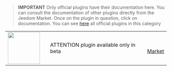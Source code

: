 
>**IMPORTANT**
>Only official plugins have their documentation here. You can consult the documentation of other plugins directly from the Jeedom Market. Once on the plugin in question, click on documentation.
>You can see [here](https://market.jeedom.com/index.php?v=d&p=market&type=plugin&categorie=market) all official plugins in this category


| | | | |
|--- | --- | --- | ---|
|<img src="./beta/._icon.png" class="pluginLogo" width="100" />||ATTENTION plugin available only in beta<br/>|<br/>[Market](https://market.jeedom.com/index.php?v=d&p=market_display&id=-1)|
